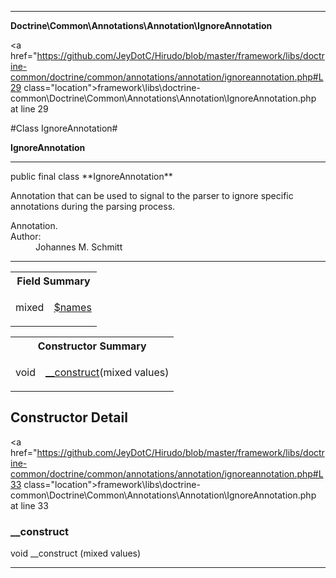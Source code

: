 
- - -

**Doctrine\Common\Annotations\Annotation\IgnoreAnnotation**


<a href="https://github.com/JeyDotC/Hirudo/blob/master/framework/libs/doctrine-common/doctrine/common/annotations/annotation/ignoreannotation.php#L29 class="location">framework\libs\doctrine-common\Doctrine\Common\Annotations\Annotation\IgnoreAnnotation.php at line 29</a>

#Class IgnoreAnnotation#

**IgnoreAnnotation**




- - -

<p class="signature">public final  class **IgnoreAnnotation**</p>

<div class="comment" id="overview_description"><p>Annotation that can be used to signal to the parser to ignore specific
annotations during the parsing process.</p></div>

<dl>
<dt>Annotation.</dt>
<dt>Author:</dt>
<dd>Johannes M. Schmitt <schmittjoh@gmail.com></dd>
</dl>


- - -



<table id="summary_field">
<tr><th colspan="2">Field Summary</th></tr>
<tr>
<td><span class='k'></span> <span class='nx'>mixed</span></td>
<td class="description"><p class="name" ><a href="#names"> $names</a>
                                </p></td>
</tr>
</table>

<table id="summary_constructor">
<tr><th colspan="2">Constructor Summary</th></tr>
<tr>
<td><span class='k'></span> <span class='nx'>void</span></td>
<td class="description"><p class="name"><a href="#__construct">__construct</a>(mixed values)</p></td>
</tr>
</table>

<h2 id="detail_method">Constructor Detail</h2>

<a href="https://github.com/JeyDotC/Hirudo/blob/master/framework/libs/doctrine-common/doctrine/common/annotations/annotation/ignoreannotation.php#L33 class="location">framework\libs\doctrine-common\Doctrine\Common\Annotations\Annotation\IgnoreAnnotation.php at line 33</a>

<h3 id="__construct">__construct</h3>
<span class='k'></span> <span class='nx'>void</span> <span class='nf'>__construct</span> (mixed values)

<div class="details">
</div>

- - -

